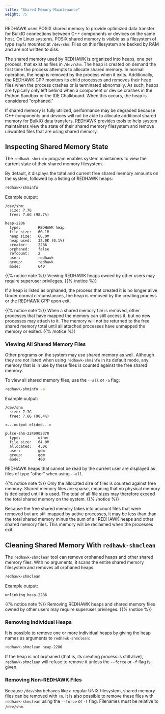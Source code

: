 ```yaml
---
title: "Shared Memory Maintenance"
weight: 75
---
```


REDHAWK uses POSIX shared memory to provide optimized data transfer for BulkIO connections between C++ components or devices on the same host.
On Linux systems, POSIX shared memory is visible as a filesystem of type `tmpfs` mounted at `/dev/shm`.
Files on this filesystem are backed by RAM and are not written to disk.

The shared memory used by REDHAWK is organized into heaps, one per process, that exist as files in `/dev/shm`.
The heap is created on demand the first time the process attempts to allocate shared memory.
In normal operation, the heap is removed by the process when it exits.
Additionally, the REDHAWK GPP monitors its child processes and removes their heap files when the process crashes or is terminated abnormally.
As such, heaps are typically only left behind when a component or device crashes in the Python Sandbox or the IDE Chalkboard.
When this occurs, the heap is considered "orphaned."

If shared memory is fully utilized, performance may be degraded because C++ components and devices will not be able to allocate additional shared memory for BulkIO data transfers.
REDHAWK provides tools to help system maintainers view the state of their shared memory filesystem and remove unwanted files that are using shared memory.

## Inspecting Shared Memory State

The `redhawk-shminfo` program enables system maintainers to view the current state of their shared memory filesystem.

By default, it displays the total and current free shared memory amounts on the system, followed by a listing of REDHAWK heaps:
```bash
redhawk-shminfo
```

Example output:
```
/dev/shm:
  size: 7.7G
  free: 7.6G (98.7%)

heap-2286
  type:        REDHAWK heap
  file size:   60.1M
  heap size:   60.0M
  heap used:   32.0K (0.1%)
  creator:     2286
  orphaned:    false
  refcount:    2
  user:        redhawk
  group:       redhawk
  mode:        640
```

{{% notice note %}}
Viewing REDHAWK heaps owned by other users may require superuser privileges.
{{% /notice %}}

If a heap is listed as orphaned, the process that created it is no longer alive.
Under normal circumstances, the heap is removed by the creating process or the REDHAWK GPP upon exit.

{{% notice note %}}
When a shared memory file is removed, other processes that have mapped the memory can still access it, but no new processes may attach to it.
The memory will not be returned to the free shared memory total until all attached processes have unmapped the memory or exited.
{{% /notice %}}

### Viewing All Shared Memory Files

Other programs on the system may use shared memory as well.
Although they are not listed when using `redhawk-shminfo` in its default mode, any memory that is in use by these files is counted against the free shared memory.

To view all shared memory files, use the `--all` or `-a` flag:
```bash
redhawk-shminfo -a
```

Example output:
```
/dev/shm
  size: 7.7G
  free: 7.6G (98.4%)

<...output elided...>

pulse-shm-2249902370
  type:        other
  file size:   64.0M
  allocated:   4.0K
  user:        gdm
  group:       gdm
  mode:        400
```

REDHAWK heaps that cannot be read by the current user are displayed as files of type "other" when using `--all`.

{{% notice note %}}
Only the allocated size of files is counted against free memory.
Shared memory files are sparse, meaning that no physical memory is dedicated until it is used.
The total of all file sizes may therefore exceed the total shared memory on the system.
{{% /notice %}}

Because the free shared memory takes into account files that were removed but are still mapped by active processes, it may be less than than the total shared memory minus the sum of all REDHAWK heaps and other shared memory files.
This memory will be reclaimed when the processes exit.

## Cleaning Shared Memory With `redhawk-shmclean`

The `redhawk-shmclean` tool can remove orphaned heaps and other shared memory files.
With no arguments, it scans the entire shared memory filesystem and removes all orphaned heaps.

```bash
redhawk-shmclean
```

Example output:
```
unlinking heap-2286
```

{{% notice note %}}
Removing REDHAWK heaps and shared memory files owned by other users may require superuser privileges.
{{% /notice %}}

### Removing Individual Heaps

It is possible to remove one or more individual heaps by giving the heap names as arguments to `redhawk-shmclean`:

```bash
redhawk-shmclean heap-2286
```

If the heap is not orphaned (that is, its creating process is still alive), `redhawk-shmclean` will refuse to remove it unless the `--force` or `-f` flag is given.

### Removing Non-REDHAWK Files

Because `/dev/shm` behaves like a regular UNIX filesystem, shared memory files can be removed with `rm`.
It is also possible to remove these files with `redhawk-shmclean` using the `--force` or `-f` flag.
Filenames must be relative to `/dev/shm`.
